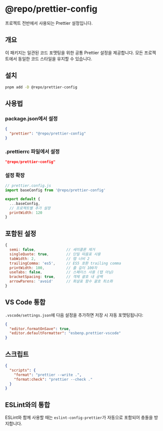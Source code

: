 # @repo/prettier-config

프로젝트 전반에서 사용되는 Prettier 설정입니다.

## 개요

이 패키지는 일관된 코드 포맷팅을 위한 공통 Prettier 설정을 제공합니다. 모든 프로젝트에서 동일한 코드 스타일을 유지할 수 있습니다.

## 설치

```bash
pnpm add -D @repo/prettier-config
```

## 사용법

### package.json에서 설정

```json
{
  "prettier": "@repo/prettier-config"
}
```

### .prettierrc 파일에서 설정

```json
"@repo/prettier-config"
```

### 설정 확장

```javascript
// prettier.config.js
import baseConfig from '@repo/prettier-config'

export default {
  ...baseConfig,
  // 프로젝트별 추가 설정
  printWidth: 120
}
```

## 포함된 설정

```javascript
{
  semi: false,              // 세미콜론 제거
  singleQuote: true,        // 단일 따옴표 사용
  tabWidth: 2,              // 탭 너비 2
  trailingComma: 'es5',     // ES5 호환 trailing comma
  printWidth: 100,          // 줄 길이 100자
  useTabs: false,           // 스페이스 사용 (탭 아님)
  bracketSpacing: true,     // 객체 괄호 내 공백
  arrowParens: 'avoid'      // 화살표 함수 괄호 최소화
}
```

## VS Code 통합

`.vscode/settings.json`에 다음 설정을 추가하면 저장 시 자동 포맷팅됩니다:

```json
{
  "editor.formatOnSave": true,
  "editor.defaultFormatter": "esbenp.prettier-vscode"
}
```

## 스크립트

```json
{
  "scripts": {
    "format": "prettier --write .",
    "format:check": "prettier --check ."
  }
}
```

## ESLint와의 통합

ESLint와 함께 사용할 때는 `eslint-config-prettier`가 자동으로 포함되어 충돌을 방지합니다.
